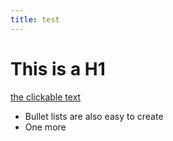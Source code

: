 ```yaml
---
title: test
---
```


# This is a H1

[the clickable text](http://xlson.com/)

* Bullet lists are also easy to create
* One more
